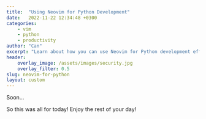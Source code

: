 ```yaml
---
title:  "Using Neovim for Python Development"
date:   2022-11-22 12:34:48 +0300
categories:
    - vim
    - python
    - productivity
author: "Can"
excerpt: "Learn about how you can use Neovim for Python development effectively."
header:
    overlay_image: /assets/images/security.jpg
    overlay_filter: 0.5
slug: neovim-for-python
layout: custom
---
```


Soon...

So this was all for today! Enjoy the rest of your day!